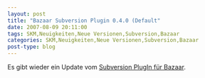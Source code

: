 ```yaml
---
layout: post
title: "Bazaar Subversion Plugin 0.4.0 (Default"
date: 2007-08-09 20:11:00
tags: SKM,Neuigkeiten,Neue Versionen,Subversion,Bazaar
categories: SKM,Neuigkeiten,Neue Versionen,Subversion,Bazaar
post-type: blog
---
```

Es gibt wieder ein Update vom [Subversion PlugIn für Bazaar](http://bazaar-vcs.org/BzrForeignBranches/Subversion?action=show&redirect=BzrSvn).
